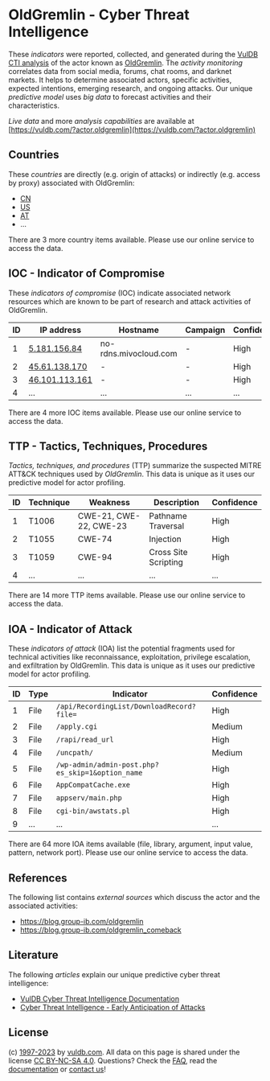 # OldGremlin - Cyber Threat Intelligence

These _indicators_ were reported, collected, and generated during the [VulDB CTI analysis](https://vuldb.com/?kb.cti) of the actor known as [OldGremlin](https://vuldb.com/?actor.oldgremlin). The _activity monitoring_ correlates data from social media, forums, chat rooms, and darknet markets. It helps to determine associated actors, specific activities, expected intentions, emerging research, and ongoing attacks. Our unique _predictive model_ uses _big data_ to forecast activities and their characteristics.

_Live data_ and more _analysis capabilities_ are available at [https://vuldb.com/?actor.oldgremlin](https://vuldb.com/?actor.oldgremlin)

## Countries

These _countries_ are directly (e.g. origin of attacks) or indirectly (e.g. access by proxy) associated with OldGremlin:

* [CN](https://vuldb.com/?country.cn)
* [US](https://vuldb.com/?country.us)
* [AT](https://vuldb.com/?country.at)
* ...

There are 3 more country items available. Please use our online service to access the data.

## IOC - Indicator of Compromise

These _indicators of compromise_ (IOC) indicate associated network resources which are known to be part of research and attack activities of OldGremlin.

ID | IP address | Hostname | Campaign | Confidence
-- | ---------- | -------- | -------- | ----------
1 | [5.181.156.84](https://vuldb.com/?ip.5.181.156.84) | no-rdns.mivocloud.com | - | High
2 | [45.61.138.170](https://vuldb.com/?ip.45.61.138.170) | - | - | High
3 | [46.101.113.161](https://vuldb.com/?ip.46.101.113.161) | - | - | High
4 | ... | ... | ... | ...

There are 4 more IOC items available. Please use our online service to access the data.

## TTP - Tactics, Techniques, Procedures

_Tactics, techniques, and procedures_ (TTP) summarize the suspected MITRE ATT&CK techniques used by _OldGremlin_. This data is unique as it uses our predictive model for actor profiling.

ID | Technique | Weakness | Description | Confidence
-- | --------- | -------- | ----------- | ----------
1 | T1006 | CWE-21, CWE-22, CWE-23 | Pathname Traversal | High
2 | T1055 | CWE-74 | Injection | High
3 | T1059 | CWE-94 | Cross Site Scripting | High
4 | ... | ... | ... | ...

There are 14 more TTP items available. Please use our online service to access the data.

## IOA - Indicator of Attack

These _indicators of attack_ (IOA) list the potential fragments used for technical activities like reconnaissance, exploitation, privilege escalation, and exfiltration by OldGremlin. This data is unique as it uses our predictive model for actor profiling.

ID | Type | Indicator | Confidence
-- | ---- | --------- | ----------
1 | File | `/api/RecordingList/DownloadRecord?file=` | High
2 | File | `/apply.cgi` | Medium
3 | File | `/rapi/read_url` | High
4 | File | `/uncpath/` | Medium
5 | File | `/wp-admin/admin-post.php?es_skip=1&option_name` | High
6 | File | `AppCompatCache.exe` | High
7 | File | `appserv/main.php` | High
8 | File | `cgi-bin/awstats.pl` | High
9 | ... | ... | ...

There are 64 more IOA items available (file, library, argument, input value, pattern, network port). Please use our online service to access the data.

## References

The following list contains _external sources_ which discuss the actor and the associated activities:

* https://blog.group-ib.com/oldgremlin
* https://blog.group-ib.com/oldgremlin_comeback

## Literature

The following _articles_ explain our unique predictive cyber threat intelligence:

* [VulDB Cyber Threat Intelligence Documentation](https://vuldb.com/?kb.cti)
* [Cyber Threat Intelligence - Early Anticipation of Attacks](https://www.scip.ch/en/?labs.20201022)

## License

(c) [1997-2023](https://vuldb.com/?kb.changelog) by [vuldb.com](https://vuldb.com/?kb.about). All data on this page is shared under the license [CC BY-NC-SA 4.0](https://creativecommons.org/licenses/by-nc-sa/4.0/). Questions? Check the [FAQ](https://vuldb.com/?kb.faq), read the [documentation](https://vuldb.com/?kb) or [contact us](https://vuldb.com/?contact)!
